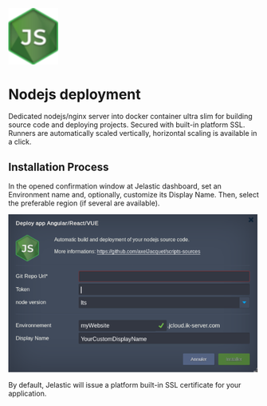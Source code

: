 <p align="left">
<img src="images/nodeJS-logo.png" width="100">
</p>

# Nodejs deployment

Dedicated nodejs/nginx server into docker container ultra slim for building source code and deploying projects. Secured with built-in platform SSL.
Runners are automatically scaled vertically, horizontal scaling is available in a click.

## Installation Process

In the opened confirmation window at Jelastic dashboard, set an Environment name and, optionally, customize its Display Name. Then, select the preferable region (if several are available).

<p align="left">
<img src="images/tuto.png" width="500">
</p>

By default, Jelastic will issue a platform built-in SSL certificate for your application.
